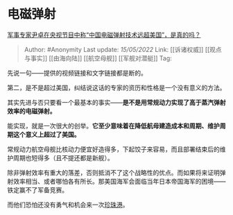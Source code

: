 # 电磁弹射
[军事专家尹卓在央视节目中称“中国电磁弹射技术远超美国”，是真的吗？](https://www.zhihu.com/question/263607685/answer/2490459898)

> Author: #Anonymity
> Last update: *15/05/2022*
> Link: [[诉诸权威]] [[观点与事实]] [[由海向陆]] [[航空母舰]] [[军舰对潜艇]]
> Tag:

先说一句——提供的视频链接和文字链接都是断的。

第二，是不是超过美国，纠结说这话的专家的资历和性格是一个没有意义的方法。

其实先进与否只要看一个最基本的事实——**是不是用常规动力实现了高于蒸汽弹射效率的电磁弹射。**

能实现，就是一次很大的创举。**它至少意味着在降低航母建造成本和周期、维护周期这个意义上超过了美国。**

常规动力航空母舰比核动力便宜好造得多，下起饺子来容易，而且部署结束后的维护周期也短得多（且不提还都是新舰）。

除非弹射效率有重大的落差，否则抵消不了这个战略性的优点。而如果将来证明弹射效率相当、或者哪怕各有所长。那美国海军会面临当年日本帝国海军的困境——铁定赢不了军备竞赛。

而他们恐怕还没有勇气和机会来一次[珍珠港](https://www.zhihu.com/search?q=%E7%8F%8D%E7%8F%A0%E6%B8%AF&search_source=Entity&hybrid_search_source=Entity&hybrid_search_extra=%7B%22sourceType%22%3A%22answer%22%2C%22sourceId%22%3A2490459898%7D)。
